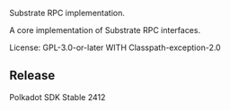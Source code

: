 Substrate RPC implementation.

A core implementation of Substrate RPC interfaces.

License: GPL-3.0-or-later WITH Classpath-exception-2.0


## Release

Polkadot SDK Stable 2412
